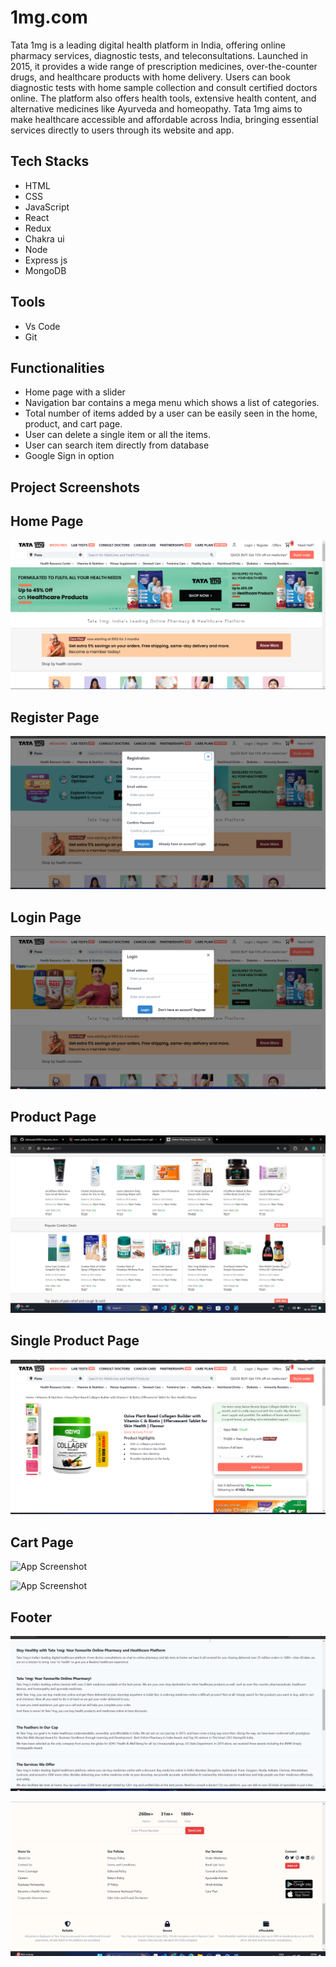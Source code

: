 # 1mg.com

Tata 1mg is a leading digital health platform in India, offering online pharmacy services, diagnostic tests, and teleconsultations. Launched in 2015, it provides a wide range of prescription medicines, over-the-counter drugs, and healthcare products with home delivery. Users can book diagnostic tests with home sample collection and consult certified doctors online. The platform also offers health tools, extensive health content, and alternative medicines like Ayurveda and homeopathy. Tata 1mg aims to make healthcare accessible and affordable across India, bringing essential services directly to users through its website and app.

 ## Tech Stacks

 - HTML
 - CSS
 - JavaScript
 - React
 - Redux
 - Chakra ui
 - Node
 - Express js
 - MongoDB
 


## Tools

 - Vs Code
 - Git


## Functionalities
- Home page with a slider
- Navigation bar contains a mega menu which shows a list of
categories.
- Total number of items added by a user can be easily seen in
the home, product, and cart page.
- User can delete a single item or all the items.
- User can search item directly from database
- Google Sign in option 


    
## Project Screenshots

## Home Page

![App Screenshot](./frontend/src/components/config/images/1mghomepage.png)

## Register Page

![App Screenshot](./frontend/src/components/config/images/register.png)

## Login Page

![App Screenshot](./frontend/src/components/config/images/login.png)

## Product Page

![App Screenshot](./frontend/src/components/config/images/body.png)

## Single Product Page

![App Screenshot](./frontend/src/components/config/images/singleProductPage.png)

## Cart Page

![App Screenshot](./frontend/src/components/config/images/addToCartPage1.png)

![App Screenshot](./frontend/src/components/config/images/addToCartPage.png)

## Footer

![App Screenshot](./frontend/src/components/config/images/footerone.png)

![App Screenshot](./frontend/src/components/config/images/footertwo.png)
